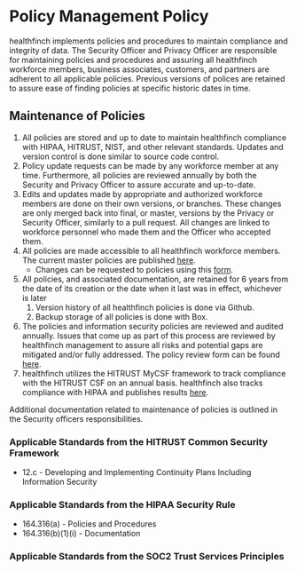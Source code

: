 # Policy Management Policy

healthfinch implements policies and procedures to maintain compliance and integrity of data. The Security Officer and Privacy Officer are responsible for maintaining policies and procedures and assuring all healthfinch workforce members, business associates, customers, and partners are adherent to all applicable policies. Previous versions of polices are retained to assure ease of finding policies at specific historic dates in time.


## Maintenance of Policies

1. All policies are stored and up to date to maintain healthfinch compliance with HIPAA, HITRUST, NIST, and other relevant standards. Updates and version control is done similar to source code control.
2. Policy update requests can be made by any workforce member at any time. Furthermore, all policies are reviewed annually by both the Security and Privacy Officer to assure accurate and up-to-date.
3. Edits and updates made by appropriate and authorized workforce members are done on their own versions, or branches. These changes are only merged back into final, or master, versions by the Privacy or Security Officer, similarly to a pull request. All changes are linked to workforce personnel who made them and the Officer who accepted them.
4. All policies are made accessible to all healthfinch workforce members. The current master policies are published [here](https://catalyze.io/policy/).
	* Changes can be requested to policies using this [form](https://docs.google.com/a/catalyze.io/forms/d/1sJ_8DcbbW8i2i85pqXU7JrjHLFYBhFj_TP5uAG4QFZE/viewform). 
5. All policies, and associated documentation, are retained for 6 years from the date of its creation or the date when it last was in effect, whichever is later
	1. Version history of all healthfinch policies is done via Github.
	2. Backup storage of all policies is done with Box.
6. The policies and information security policies are reviewed and audited annually. Issues that come up as part of this process are reviewed by healthfinch management to assure all risks and potential gaps are mitigated and/or fully addressed. The policy review form can be found [here](https://docs.google.com/a/catalyze.io/forms/d/1kuyIYA-Z-tmRdfMwrVMl59BujIy9y1dyjMSd8_Wy760/viewform).
7. healthfinch utilizes the HITRUST MyCSF framework to track compliance with the HITRUST CSF on an annual basis. healthfinch also tracks compliance with HIPAA and publishes results [here](https://catalyze.io/hipaa/).

Additional documentation related to maintenance of policies is outlined in the Security officers responsibilities.

### Applicable Standards from the HITRUST Common Security Framework

* 12.c - Developing and Implementing Continuity Plans Including Information Security

### Applicable Standards from the HIPAA Security Rule

* 164.316(a) - Policies and Procedures
* 164.316(b)(1)(i) - Documentation

### Applicable Standards from the SOC2 Trust Services Principles
